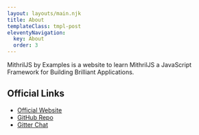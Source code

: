 ```yaml
---
layout: layouts/main.njk
title: About
templateClass: tmpl-post
eleventyNavigation:
  key: About
  order: 3
---
```


MithrilJS by Examples is a website to learn MithrilJS a JavaScript Framework for Building Brilliant Applications.

## Official Links

- [Official Website](https://mithril.js.org)
- [GitHub Repo](https://github.com/MithrilJS/mithril.js)
- [Gitter Chat](https://gitter.im/mithriljs/mithril.js)
